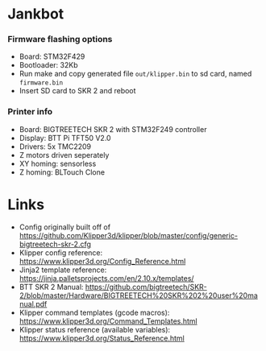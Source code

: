 # Jankbot
### Firmware flashing options
* Board: STM32F429
* Bootloader: 32Kb
* Run make and copy generated file `out/klipper.bin` to sd card, named `firmware.bin`
* Insert SD card to SKR 2 and reboot

### Printer info
* Board: BIGTREETECH SKR 2 with STM32F249 controller
* Display: BTT Pi TFT50 V2.0
* Drivers: 5x TMC2209
* Z motors driven seperately
* XY homing: sensorless
* Z homing: BLTouch Clone

# Links
* Config originally built off of https://github.com/Klipper3d/klipper/blob/master/config/generic-bigtreetech-skr-2.cfg
* Klipper config reference: https://www.klipper3d.org/Config_Reference.html
* Jinja2 template reference: https://jinja.palletsprojects.com/en/2.10.x/templates/
* BTT SKR 2 Manual: https://github.com/bigtreetech/SKR-2/blob/master/Hardware/BIGTREETECH%20SKR%202%20user%20manual.pdf
* Klipper command templates (gcode macros): https://www.klipper3d.org/Command_Templates.html
* Klipper status reference (available variables): https://www.klipper3d.org/Status_Reference.html